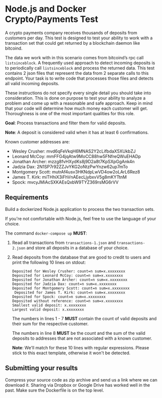 # Node.js and Docker Crypto/Payments Test

A crypto payments company receives thousands of deposits from customers per day. This test is designed to test your ability to work with a transaction set that could get returned by a blockchain daemon like bitcoind.

The data we work with in this scenario comes from bitcoind’s rpc call `listsinceblock`. A frequently used approach to detect incoming deposits is to periodically call `listsinceblock` and process the returned data. This test contains 2 json files that represent the data from 2 separate calls to this endpoint. Your task is to write code that processes those files and detects all valid incoming deposits.

These instructions do not specify every single detail you should take into consideration. This is done on purpose to test your ability to analyze a problem and come up with a reasonable and safe approach. Keep in mind that your code will determine how much money each customer will get. Thoroughness is one of the most important qualities for this role.

**Goal**: Process transactions and filter them for valid deposits.

**Note**: A deposit is considered valid when it has at least 6 confirmations.

Known customer addresses are:

- Wesley Crusher: mvd6qFeVkqH6MNAS2Y2cLifbdaX5XUkbZJ
- Leonard McCoy: mmFFG4jqAtw9MoCC88hw5FNfreQWuEHADp
- Jonathan Archer: mzzg8fvHXydKs8j9D2a8t7KpSXpGgAnk4n
- Jadzia Dax: 2N1SP7r92ZZJvYKG2oNtzPwYnzw62up7mTo
- Montgomery Scott: mutrAf4usv3HKNdpLwVD4ow2oLArL6Rez8
- James T. Kirk: miTHhiX3iFhVnAEecLjybxvV5g8mKYTtnM
- Spock: mvcyJMiAcSXKAEsQxbW9TYZ369rsMG6rVV

## Requirements

Build a dockerized Node.js application to process the two transaction sets.

If you're not comfortable with Node.js, feel free to use the language of your choice.

The command `docker-compose up` **MUST**:

1. Read all transactions from `transactions-1.json` and `transactions-2.json` and store all deposits in a database of your choice.
2. Read deposits from the database that are good to credit to users and print the following 10 lines on stdout:

   ```
   Deposited for Wesley Crusher: count=n sum=x.xxxxxxxx
   Deposited for Leonard McCoy: count=n sum=x.xxxxxxxx
   Deposited for Jonathan Archer: count=n sum=x.xxxxxxxx
   Deposited for Jadzia Dax: count=n sum=x.xxxxxxxx
   Deposited for Montgomery Scott: count=n sum=x.xxxxxxxx
    Deposited for James T. Kirk: count=n sum=x.xxxxxxxx
   Deposited for Spock: count=n sum=x.xxxxxxxx
   Deposited without reference: count=n sum=x.xxxxxxxx
   Smallest valid deposit: x.xxxxxxxx
   Largest valid deposit: x.xxxxxxxx
   ```

   The numbers in lines 1 - 7 **MUST** contain the count of valid deposits and their sum for the respective customer.

   The numbers in line 8 **MUST** be the count and the sum of the valid deposits to addresses that are not associated with a known customer.

   **Note**: We'll match for these 10 lines with regular expressions. Please stick to this exact template, otherwise it won't be detected.

## Submitting your results

Compress your source code as zip archive and send us a link where we can download it. Sharing via Dropbox or Google Drive has worked well in the past. Make sure the Dockerfile is on the top level.
